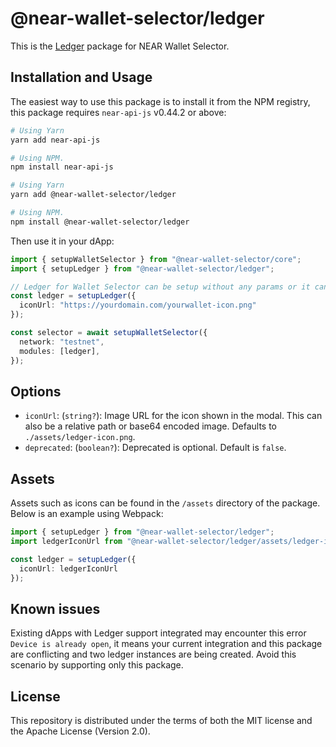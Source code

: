 # @near-wallet-selector/ledger

This is the [Ledger](https://www.ledger.com/) package for NEAR Wallet Selector.

## Installation and Usage

The easiest way to use this package is to install it from the NPM registry, this package requires `near-api-js` v0.44.2 or above:

```bash
# Using Yarn
yarn add near-api-js

# Using NPM.
npm install near-api-js
```
```bash
# Using Yarn
yarn add @near-wallet-selector/ledger

# Using NPM.
npm install @near-wallet-selector/ledger
```

Then use it in your dApp:

```ts
import { setupWalletSelector } from "@near-wallet-selector/core";
import { setupLedger } from "@near-wallet-selector/ledger";

// Ledger for Wallet Selector can be setup without any params or it can take one optional param.
const ledger = setupLedger({
  iconUrl: "https://yourdomain.com/yourwallet-icon.png"
});

const selector = await setupWalletSelector({
  network: "testnet",
  modules: [ledger],
});
```

## Options

- `iconUrl`: (`string?`): Image URL for the icon shown in the modal. This can also be a relative path or base64 encoded image. Defaults to `./assets/ledger-icon.png`.
- `deprecated`: (`boolean?`): Deprecated is optional. Default is `false`.

## Assets

Assets such as icons can be found in the `/assets` directory of the package. Below is an example using Webpack:

```ts
import { setupLedger } from "@near-wallet-selector/ledger";
import ledgerIconUrl from "@near-wallet-selector/ledger/assets/ledger-icon.png";

const ledger = setupLedger({
  iconUrl: ledgerIconUrl
});
```

## Known issues
Existing dApps with Ledger support integrated may encounter this error `Device is already open`, it means your current integration and this package are conflicting and two ledger instances are being created. Avoid this scenario by supporting only this package.

## License

This repository is distributed under the terms of both the MIT license and the Apache License (Version 2.0).
